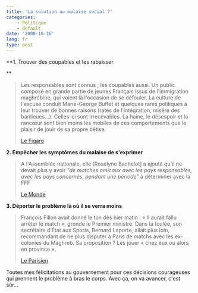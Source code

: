 ```yaml
---
title: 'La solution au malaise social ?'
categories:
    - Politique
    - default
date: '2008-10-16'
lang: fr
type: post
---
```


**1\. Trouver des coupables et les rabaisser

**

> Les responsables sont connus&nbsp;; les coupables aussi. Un public composé en grande partie de jeunes Français issus de l'immigration maghrébine, qui voient là l'occasion de se défouler. La culture de l'excuse conduit Marie-George Buffet et quelques rares politiques à leur trouver de bonnes raisons (ratés de l'intégration, misère des banlieues…). Celles-ci sont irrecevables. La haine, le désespoir et la rancœur sont bien moins les mobiles de ces comportements que le plaisir de jouir de sa propre bêtise.  
> 
> [Le Figaro](http://www.lefigaro.fr/debats/2008/10/16/01005-20081016ARTFIG00018-un-match-des-sifflets-et-une-faute-.php)</p>

**2\. Empêcher les symptômes du malaise de s'exprimer**
> A l'Assemblée nationale, elle [Roselyne Bachelot] a ajouté qu'il ne devait plus y avoir _"de matches amicaux avec les pays responsables, avec les pays concernés, pendant une période"_ à déterminer avec la FFF  
> 
> [Le Monde](http://www.lemonde.fr/sport/article/2008/10/15/marseillaise-sifflee-le-match-aurait-du-etre-interrompu-selon-francois-fillon_1106925_3242.html)

**3\. Déporter le problème là où il se verra moins**
> François Fillon avait donné le ton dès hier matin&nbsp;: «&nbsp;Il aurait fallu arrêter le match&nbsp;», gronde le Premier ministre. Dans la foulée, son secrétaire d’État aux Sports, Bernard Laporte, allait plus loin, recommandant de ne plus disputer à Paris de matchs avec les ex-colonies du Maghreb. Sa proposition&nbsp;? Les jouer «&nbsp;chez eux ou alors en province&nbsp;».  
> 
> [Le Parisien](http://www.leparisien.fr/une/marseillaise-huee-80-des-francais-choques-16-10-2008-277626.php)

Toutes mes félicitations au gouvernement pour ces décisions courageuses qui prennent le problème à bras le corps. Avec ça, on va avancer, c'est sûr…